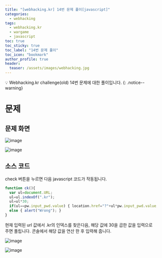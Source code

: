 ```yaml
---
title: "[webhacking.kr] 14번 문제 풀이[javascript]"
categories:
  - webhacking
tags:
  - webhacking.kr
  - wargame
  - javascript
toc: true
toc_sticky: true
toc_label: "14번 문제 풀이"
toc_icon: "bookmark"
author_profile: true
header:
  teaser: /assets/images/webhacking.jpg
---
```


💡 Webhacking.kr challenge(old) 14번 문제에 대한 풀이입니다.
{: .notice--warning}

# 문제
## 문제 화면
 
 ![image](https://user-images.githubusercontent.com/33647663/150752729-69a40609-99dc-4a18-acca-fa271aaadea0.png)

 ![image](https://user-images.githubusercontent.com/33647663/150752810-42e389ba-5384-45e5-b565-7a28fac0c2fe.png)

## 소스 코드
  check 버튼을 누르면 다음 javascript 코드가 작동됩니다.
  ```javascript
  function ck(){
    var ul=document.URL;
    ul=ul.indexOf(".kr");
    ul=ul*30;
    if(ul==pw.input_pwd.value) { location.href="?"+ul*pw.input_pwd.value; }
    else { alert("Wrong"); }
  }
  ```

  현재 입력된 url 값에서 .kr의 인덱스를 찾은다음, 해당 값에 30을 곱한 값을 입력으로 주면 풀립니다. 콘솔에서 해당 값을 연산 한 후 입력해 줍니다.

  ![image](https://user-images.githubusercontent.com/33647663/150753160-8b1da592-3c91-41e7-9dbb-d9ab70d795a4.png)

  ![image](https://user-images.githubusercontent.com/33647663/150753482-f86ebeaf-daa7-4787-9cde-c743593ec326.png)
  

 
 
